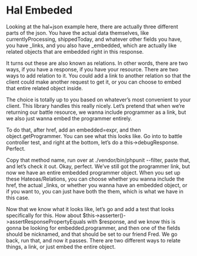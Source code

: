 # Hal Embeded

Looking at the hal+json example here, there are actually three different parts of the json. You have the actual data themselves, like currentlyProcessing, shippedToday, and whatever other fields you have, you have _links, and you also have _embedded, which are actually like related objects that are embedded right in this response.

It turns out these are also known as relations. In other words, there are two ways, if you have a response, if you have your resource. There are two ways to add relation to it. You could add a link to another relation so that the client could make another request to get it, or you can choose to embed that entire related object inside.

The choice is totally up to you based on whatever’s most convenient to your client. This library handles this really nicely. Let’s pretend that when we’re returning our battle resource, we wanna include programmer as a link, but we also just wanna embed the programmer entirely.

To do that, after href, add an embedded=expr, and then object.getProgrammer. You can see what this looks like. Go into to battle controller test, and right at the bottom, let’s do a this->debugResponse. Perfect.

Copy that method name, run over at ./vendor/bin/phpunit --filter, paste that, and let’s check it out. Okay, perfect. We’ve still got the programmer link, but now we have an entire embedded programmer object. When you set up these Hateoas/Relations, you can choose whether you wanna include the href, the actual _links, or whether you wanna have an embedded object, or if you want to, you can just have both the them, which is what we have in this case.

Now that we know what it looks like, let’s go and add a test that looks specifically for this. How about $this->asserter()->assertResponsePropertyEquals with $response, and we know this is gonna be looking for embedded.programmer, and then one of the fields should be nicknamed, and that should be set to our friend Fred. We go back, run that, and now it passes. There are two different ways to relate things, a link, or just embed the entire object.
